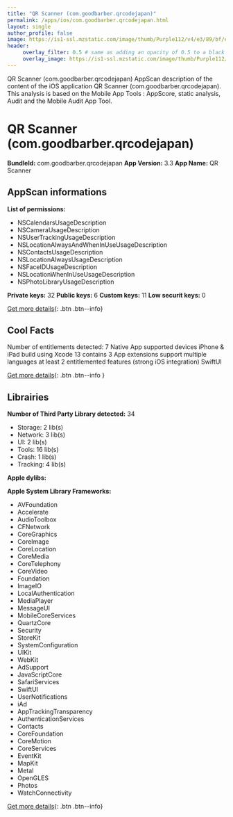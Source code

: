 ```yaml
---
title: "QR Scanner (com.goodbarber.qrcodejapan)"
permalink: /apps/ios/com.goodbarber.qrcodejapan.html
layout: single
author_profile: false
image: https://is1-ssl.mzstatic.com/image/thumb/Purple112/v4/e3/89/bf/e389bf5c-d387-4f50-88ae-0d60e2d698bb/AppIcon-1x_U007emarketing-0-10-0-85-220.png/512x512bb.jpg
header: 
     overlay_filter: 0.5 # same as adding an opacity of 0.5 to a black background
     overlay_image: https://is1-ssl.mzstatic.com/image/thumb/Purple112/v4/e3/89/bf/e389bf5c-d387-4f50-88ae-0d60e2d698bb/AppIcon-1x_U007emarketing-0-10-0-85-220.png/512x512bb.jpg
---
```

QR Scanner (com.goodbarber.qrcodejapan) AppScan description of the content of the iOS application QR Scanner (com.goodbarber.qrcodejapan). This analysis is based on the Mobile App Tools : AppScore, static analysis, Audit and the Mobile Audit App Tool.

# QR Scanner (com.goodbarber.qrcodejapan)

**BundleId:** com.goodbarber.qrcodejapan
**App Version:** 3.3
**App Name:** QR Scanner


## AppScan informations 

**List of permissions:** 
- NSCalendarsUsageDescription
- NSCameraUsageDescription
- NSUserTrackingUsageDescription
- NSLocationAlwaysAndWhenInUseUsageDescription
- NSContactsUsageDescription
- NSLocationAlwaysUsageDescription
- NSFaceIDUsageDescription
- NSLocationWhenInUseUsageDescription
- NSPhotoLibraryUsageDescription
  
  
**Private keys:** 32
**Public keys:** 6
**Custom keys:** 11
**Low securit keys:** 0
  
[Get more details](/pricing.html){: .btn .btn--info}

## Cool Facts

Number of entitlements detected: 7
Native App
supported devices iPhone & iPad
build using Xcode 13
contains 3 App extensions
support multiple languages
at least 2 entitlemented features (strong iOS integration)
SwiftUI
  
[Get more details](/pricing.html){: .btn .btn--info }

## Librairies 
**Number of Third Party Library detected:** 34
- Storage: 2 lib(s)
- Network: 3 lib(s)
- UI: 2 lib(s)
- Tools: 16 lib(s)
- Crash: 1 lib(s)
- Tracking: 4 lib(s)


**Apple dylibs:**


**Apple System Library Frameworks:**
- AVFoundation
- Accelerate
- AudioToolbox
- CFNetwork
- CoreGraphics
- CoreImage
- CoreLocation
- CoreMedia
- CoreTelephony
- CoreVideo
- Foundation
- ImageIO
- LocalAuthentication
- MediaPlayer
- MessageUI
- MobileCoreServices
- QuartzCore
- Security
- StoreKit
- SystemConfiguration
- UIKit
- WebKit
- AdSupport
- JavaScriptCore
- SafariServices
- SwiftUI
- UserNotifications
- iAd
- AppTrackingTransparency
- AuthenticationServices
- Contacts
- CoreFoundation
- CoreMotion
- CoreServices
- EventKit
- MapKit
- Metal
- OpenGLES
- Photos
- WatchConnectivity


  
[Get more details](/pricing.html){: .btn .btn--info}

